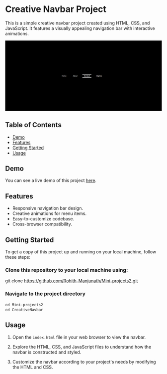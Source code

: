 # Creative Navbar Project

This is a simple creative navbar project created using HTML, CSS, and JavaScript. It features a visually appealing navigation bar with interactive animations.

![sample website image1](./image.png)


## Table of Contents

- [Demo](#demo)
- [Features](#features)
- [Getting Started](#getting-started)
- [Usage](#usage)


## Demo

You can see a live demo of this project [here](https://lighthearted-puppy-d6d9f1.netlify.app/).

## Features

- Responsive navigation bar design.
- Creative animations for menu items.
- Easy-to-customize codebase.
- Cross-browser compatibility.

## Getting Started

To get a copy of this project up and running on your local machine, follow these steps:

### Clone this repository to your local machine using:

   
   git clone https://github.com/Rohith-Manjunath/Mini-projects2.git

### Navigate to the project directory

    cd Mini-projects2
    cd CreativeNavbar

## Usage

1. Open the `index.html` file in your web browser to view the navbar.

2. Explore the HTML, CSS, and JavaScript files to understand how the navbar is constructed and styled.

3. Customize the navbar according to your project's needs by modifying the HTML and CSS.
